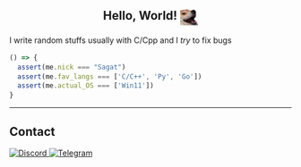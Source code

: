 <div>
  <h2 align="center">Hello, World!
    <img align="center" src="doge.png" width="32px"/>
  </h2>
</div>

I write random stuffs usually with C/Cpp and I *_try_* to fix bugs

```js
() => {
  assert(me.nick === "Sagat")
  assert(me.fav_langs === ['C/C++', 'Py', 'Go'])
  assert(me.actual_OS === ['Win11'])
}
```
---
## Contact
[<kbr> ![Discord](https://img.shields.io/badge/Discord-%235865F2.svg?style=for-the-badge&logo=discord&logoColor=white) </kbr>](https://discord.com/users/891742803791585400)
[<kbr> ![Telegram](https://img.shields.io/badge/Telegram-2CA5E0?style=for-the-badge&logo=telegram&logoColor=white) </kbr> ](https://t.me/TheAbyssWalk3r)




